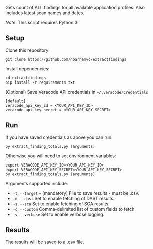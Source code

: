 Gets count of ALL findings for all available application profiles. Also includes latest scan names and dates.

*Note*: This script requires Python 3!

## Setup

Clone this repository:

    git clone https://github.com/nbarhamvc/extractfindings

Install dependencies:

    cd extractfindings
    pip install -r requirements.txt

(Optional) Save Veracode API credentials in `~/.veracode/credentials`

    [default]
    veracode_api_key_id = <YOUR_API_KEY_ID>
    veracode_api_key_secret = <YOUR_API_KEY_SECRET>

## Run

If you have saved credentials as above you can run:

    py extract_finding_totals.py (arguments)

Otherwise you will need to set environment variables:

    export VERACODE_API_KEY_ID=<YOUR_API_KEY_ID>
    export VERACODE_API_KEY_SECRET=<YOUR_API_KEY_SECRET>
    py extract_finding_totals.py (arguments)

Arguments supported include:
- `-t`, `--target` - (mandatory) File to save results - must be .csv.
- `-d`, `--dast` Set to enable fetching of DAST results.
- `-s`, `--sca` Set to enable fetching of SCA results.
- `-c`, `--custom` Comma-delimited list of custom fields to fetch.
- `-v`, `--verbose` Set to enable verbose logging.

## Results
The results will be saved to a .csv file.  

